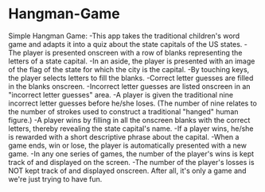 # Hangman-Game
Simple Hangman Game:
-This app takes the traditional children's word game and adapts it into a quiz about the state capitals of the US states.
-The player is presented onscreen with a row of blanks representing the letters of a state capital.
-In an aside, the player is presented with an image of the flag of the state for which the city is the capital.
-By touching keys, the player selects letters to fill the blanks.
-Correct letter guesses are filled in the blanks onscreen.
-Incorrect letter guesses are listed onscreen in an "incorrect letter guesses" area.
-A player is given the traditional nine incorrect letter guesses before he/she loses.  (The number of nine relates to the number of strokes used to construct a traditional "hanged" human figure.)
-A player wins by filling in all the onscreen blanks with the correct letters, thereby revealing the state capital's name.
-If a player wins, he/she is rewarded with a short descriptive phrase about the capital.
-When a game ends, win or lose, the player is automatically presented with a new game.
-In any one series of games, the number of the player's wins is kept track of and displayed on the screen.
-The number of the player's losses is NOT kept track of and displayed onscreen.  After all, it's only a game and we're just trying to have fun.
